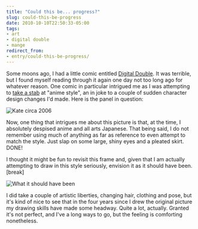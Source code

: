 ```yaml
---
title: "Could this be... progress?"
slug: could-this-be-progress
date: 2010-10-10T22:50:33-05:00
tags:
- art
- digital double
- mange
redirect_from:
- entry/could-this-be-progress/
---
```

Some moons ago, I had a little comic entitled [Digital Double](http://digitaldouble.smackjeeves.com/). It was terrible, but I found myself reading through it again one day not too long ago for whatever reason. One comic in particular intrigued me as I was attempting to [take a stab](http://digitaldouble.smackjeeves.com/comics/54170/anime-tracy/) at "anime style", an in joke to a couple of sudden character design changes I'd made. Here is the panel in question:

![](http://images.dxprog.com/blog/Kate2006.jpg "Kate circa 2006")

Now, one thing that intrigues me about this picture is that, at the time, I absolutely despised anime and all arts Japanese. That being said, I do not remember using much of anything as far as reference to even attempt to match the style. Just slap on some large, shiny eyes and a pleated skirt. DONE!

I thought it might be fun to revisit this frame and, given that I am actually attempting to draw in this style seriously, envision it as it should have been.[break]

![](http://images.dxprog.com/blog/Kate2010.jpg "What it should have been")

I did take a couple of artistic liberties, changing hair, clothing and pose, but it's kind of nice to see that in the four years since I drew the original picture my drawing skills have made some headway. Quite a lot, actually. Granted it's not perfect, and I've a long ways to go, but the feeling is comforting nonetheless.
